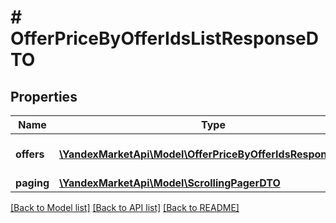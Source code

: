 # # OfferPriceByOfferIdsListResponseDTO

## Properties

Name | Type | Description | Notes
------------ | ------------- | ------------- | -------------
**offers** | [**\YandexMarketApi\Model\OfferPriceByOfferIdsResponseDTO[]**](OfferPriceByOfferIdsResponseDTO.md) | Страница списка цен. | [optional]
**paging** | [**\YandexMarketApi\Model\ScrollingPagerDTO**](ScrollingPagerDTO.md) |  | [optional]

[[Back to Model list]](../../README.md#models) [[Back to API list]](../../README.md#endpoints) [[Back to README]](../../README.md)
